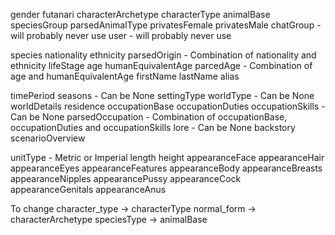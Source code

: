 gender
futanari
characterArchetype
characterType
animalBase
speciesGroup
parsedAnimalType
privatesFemale
privatesMale
chatGroup - will probably never use
user - will probably never use 

species
nationality
ethnicity
parsedOrigin - Combination of nationality and ethnicity
lifeStage
age
humanEquivalentAge
parcedAge - Combination of age and humanEquivalentAge
firstName
lastName
alias

timePeriod
seasons - Can be None
settingType
worldType - Can be None
worldDetails
residence
occupationBase
occupationDuties
occupationSkills - Can be None
parsedOccupation - Combination of occupationBase, occupationDuties and occupationSkills
lore - Can be None
backstory
scenarioOverview

unitType - Metric or Imperial
length
height
appearanceFace
appearanceHair
appearanceEyes
appearanceFeatures
appearanceBody
appearanceBreasts
appearanceNipples
appearancePussy
appearanceCock
appearanceGenitals
appearanceAnus

To change
character_type -> characterType
normal_form -> characterArchetype
speciesType -> animalBase
